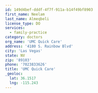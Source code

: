 ```yaml
---
id: 149d4bef-dddf-4f7f-911a-b14f49bf8903
first_name: Neelam
last_name: Almeqbeli
license_type: DO
services:
  - family-practice
category: doctors
org_name: 'UMC Quick Care'
address: '4180 S. Rainbow Blvd'
city: 'Las Vegas'
state: NV
zip: '89103'
phone: '7023833626'
title: 'UMC Quick Care'
_geoloc:
  lat: 36.1517
  lng: -115.243
---
```


